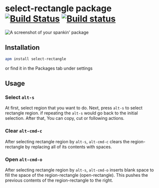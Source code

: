 # select-rectangle package [![Build Status](https://travis-ci.org/hmatsuda/select-rectangle.svg?branch=master)](https://travis-ci.org/hmatsuda/select-rectangle) [![Build status](https://ci.appveyor.com/api/projects/status/ocqrj3udf4ta6oky/branch/master?svg=true)](https://ci.appveyor.com/project/hmatsuda/select-rectangle/branch/master)
![A screenshot of your spankin' package](http://cl.ly/image/3I2C2k232e10/select-rectangle.gif)


## Installation
```sh
apm install select-rectangle
```
or find it in the Packages tab under settings

## Usage
### Select `alt-s`
At first, select region that you want to do.
Next, press `alt-s` to select rectangle region. if repeating the `alt-s` would go back to the initial selection.
After that, You can copy, cut or following actions. 

### Clear `alt-cmd-c`
After selecting rectangle region by `alt-s`, `alt-cmd-c` clears the region-rectangle by replacing all of its contents with spaces.

### Open `alt-cmd-o`
After selecting rectangle region by `alt-s`, `alt-cmd-o` inserts blank space to fill the space of the region-rectangle (open-rectangle). This pushes the previous contents of the region-rectangle to the right. 
